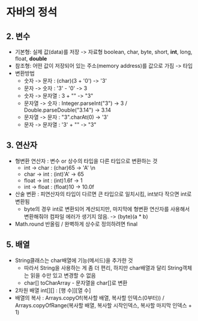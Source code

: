 # 자바의 정석

## 2. 변수
- 기본형: 실제 값(data)를 저장 -> 자료형
  boolean, char, byte, short, __int__, long, float, __double__
- 참조형: 어떤 값이 저장되어 있는 주소(memory address)를 값으로 가짐 -> 타입
- 변환방법
  * 숫자 -> 문자 : (char)(3 + '0') -> '3'
  * 문자 -> 숫자 : '3' - '0' -> 3
  * 숫자 -> 문자열 : 3 + "" -> "3"
  * 문자열 -> 숫자 : Integer.parseInt("3") -> 3 / Double.parseDouble("3.14") -> 3.14
  * 문자열 -> 문자 : "3".charAt(0) -> '3'
  * 문자 -> 문자열 : '3' + "" -> "3"

  
## 3. 연산자
- 형변환 연산자 : 변수 or 상수의 타입을 다른 타입으로 변환하는 것
  * int -> char : (char)65 -> 'A' \n
  * char -> int : (int)'A' -> 65
  * float -> int : (int)1.6f -> 1
  * int -> float : (float)10 -> 10.0f
- 산술 변환 : 피연산자의 타입이 다르면 큰 타입으로 일치시킴, int보다 작으면 int로 변환됨
  * byte의 경우 int로 변환되어 계산되지만, 마지막에 형변환 연산자를 사용해서 변환해줘야 컴파일 에러가 생기지 않음. -> (byte)(a * b)
- Math.round 반올림 / 완벽하게 상수로 정의하려면 final


## 5. 배열
- String클래스는 char배열에 기능(메서드)을 추가한 것
  * 따라서 String을 사용하는 게 좀 더 편리, 하지만 char배열과 달리 String객체는 읽을 수만 있고 변경할 수 없음
  * char[] toCharArray - 문자열을 char[]로 변환
- 2차원 배열 int[][] : [행 수]][열 수]
- 배열의 복사 : Arrays.copyOf(복사할 배열, 복사할 인덱스(0부터)) / Arrays.copyOfRange(복사할 배열, 복사할 시작인덱스, 복사할 마지막 인덱스 + 1)
  

